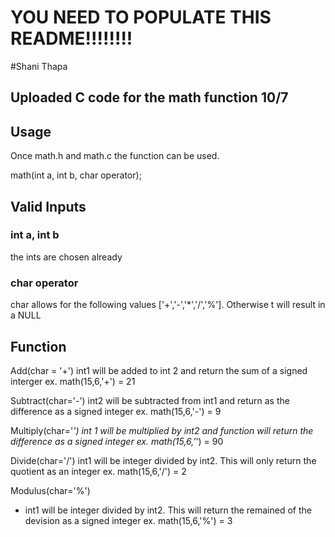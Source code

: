 # YOU NEED TO POPULATE THIS README!!!!!!!!
#Shani Thapa 
## Uploaded C code for the math function 10/7
 
## Usage 
Once math.h and math.c the function can be used.

math(int a, int b, char operator);

## Valid Inputs 
### int a, int b
the ints are chosen already

### char operator
char allows for the following values ['+','-','*','/','%']. Otherwise t will result in a NULL

## Function

Add(char = '+')
int1 will be added to int 2 and return the sum of a signed interger 
ex. math(15,6,'+') = 21

Subtract(char='-')
int2 will be subtracted from int1 and return as the difference as a signed integer
ex. math(15,6,'-') = 9

Multiply(char='*')
int 1 will be multiplied by int2 and function will return the difference as a signed integer
ex. math(15,6,'*') = 90

Divide(char='/')
int1 will be integer divided by int2. This will only return the quotient as an integer
ex. math(15,6,'/') = 2

Modulus(char='%')
* int1 will be integer divided by int2. This will return the remained of the devision   as a signed integer
ex. math(15,6,'%') = 3